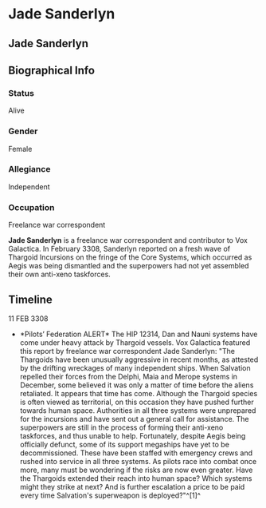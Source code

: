 # Jade Sanderlyn
## Jade Sanderlyn

		

## Biographical Info

### Status

Alive

### Gender

Female

### Allegiance

Independent

### Occupation

Freelance war correspondent

**Jade Sanderlyn** is a freelance war correspondent and contributor to Vox Galactica. In February 3308, Sanderlyn reported on a fresh wave of Thargoid Incursions on the fringe of the Core Systems, which occurred as Aegis was being dismantled and the superpowers had not yet assembled their own anti-xeno taskforces.

## Timeline

11 FEB 3308

- \*Pilots’ Federation ALERT\*
The HIP 12314, Dan and Nauni systems have come under heavy attack by Thargoid vessels. Vox Galactica featured this report by freelance war correspondent Jade Sanderlyn: "The Thargoids have been unusually aggressive in recent months, as attested by the drifting wreckages of many independent ships. When Salvation repelled their forces from the Delphi, Maia and Merope systems in December, some believed it was only a matter of time before the aliens retaliated. It appears that time has come. Although the Thargoid species is often viewed as territorial, on this occasion they have pushed further towards human space. Authorities in all three systems were unprepared for the incursions and have sent out a general call for assistance. The superpowers are still in the process of forming their anti-xeno taskforces, and thus unable to help. Fortunately, despite Aegis being officially defunct, some of its support megaships have yet to be decommissioned. These have been staffed with emergency crews and rushed into service in all three systems. As pilots race into combat once more, many must be wondering if the risks are now even greater. Have the Thargoids extended their reach into human space? Which systems might they strike at next? And is further escalation a price to be paid every time Salvation's superweapon is deployed?"^[1]^